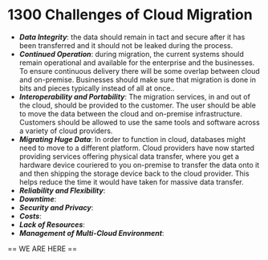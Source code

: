 # 1300 Challenges of Cloud Migration

- ***Data Integrity***: the data should remain in tact and secure after it has been transferred and it should not be leaked during the process.
- ***Continued Operation***: during migration, the current systems should remain operational and available for the enterprise and the businesses. To ensure continuous delivery there will be some overlap between cloud and on-premise. Businesses should make sure that migration is done in bits and pieces typically instead of all at once.. 
- ***Interoperability and Portability***: The migration services, in and out of the cloud, should be provided to the customer. The user should be able to move the data between the cloud and on-premise infrastructure. Customers should be allowed to use the same tools and software across a variety of cloud providers.
- ***Migrating Huge Data***: In order to function in cloud, databases might need to move to a different platform. Cloud providers have now started providing services offering physical data transfer, where you get a hardware device couriered to you on-premise to transfer the data onto it and then shipping the storage device back to the cloud provider. This helps reduce the time it would have taken for massive data transfer.   
- ***Reliability and Flexibility***: 
- ***Downtime***: 
- ***Security and Privacy***: 
- ***Costs***: 
- ***Lack of Resources***: 
- ***Management of Multi-Cloud Environment***: 






== WE ARE HERE ==
